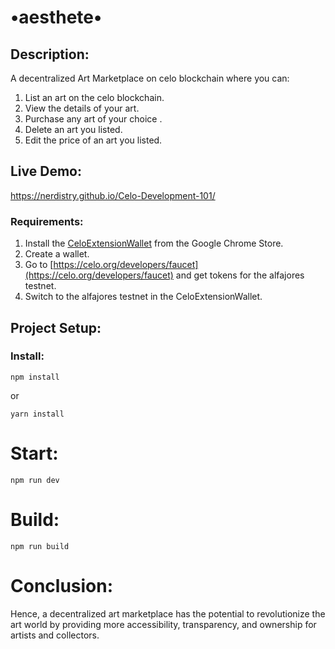 # •aesthete•


## Description:

A decentralized Art Marketplace  on celo blockchain where you can:
1. List an art on the celo blockchain.
2. View the details of your art. 
3. Purchase any art of your choice .
4. Delete an art you listed.
5. Edit the price of an art you listed.

## Live Demo:

https://nerdistry.github.io/Celo-Development-101/


### Requirements:

1. Install the [CeloExtensionWallet](https://chrome.google.com/webstore/detail/celoextensionwallet/kkilomkmpmkbdnfelcpgckmpcaemjcdh?hl=en) from the Google Chrome Store.
2. Create a wallet.
3. Go to [https://celo.org/developers/faucet](https://celo.org/developers/faucet) and get tokens for the alfajores testnet.
4. Switch to the alfajores testnet in the CeloExtensionWallet.



## Project Setup:

### Install:

```
npm install
```

or

```
yarn install
```

# Start:

```
npm run dev
```

# Build:

```
npm run build
```
# Conclusion:

Hence, a decentralized art marketplace has the potential to revolutionize the art world by providing more accessibility, transparency, and ownership for artists and collectors. 



